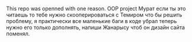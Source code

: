 This repo was openned with one reason. OOP project
Мурат если ты это читаешь то тебе нужно скооперироваться с Темиром что бы решить проблему, я практически все маленькие баги в коде убрал теперь нужно его только дополнять, напиши Жанарысу чтоб он дизайн сайта поменял.